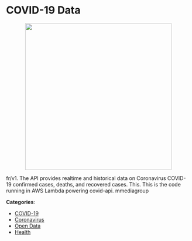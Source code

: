 # COVID-19 Data
<p align="center">
    <img width="400" src="https://raw.githubusercontent.com/apis-list/apis-list/apis/covid-19-data/logo_256x256.png" />
</p>

fr/v1. The API provides realtime and historical data on Coronavirus COVID-19 confirmed cases, deaths, and recovered cases. This. This is the code running in AWS Lambda powering covid-api. mmediagroup



**Categories**:
- [COVID-19](https://github.com/apis-list/apis-list#covid-19)
- [Coronavirus](https://github.com/apis-list/apis-list#coronavirus)
- [Open Data](https://github.com/apis-list/apis-list#open-data)
- [Health](https://github.com/apis-list/apis-list#health)







